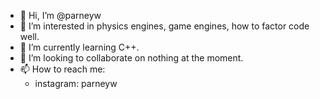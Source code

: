 - 👋 Hi, I’m @parneyw
- 👀 I’m interested in physics engines, game engines, how to factor code well.
- 🌱 I’m currently learning C++.
- 💞️ I’m looking to collaborate on nothing at the moment.
- 📫 How to reach me:
    - instagram: parneyw

<!---
parneyw/parneyw is a ✨ special ✨ repository because its `README.md` (this file) appears on your GitHub profile.
You can click the Preview link to take a look at your changes.
--->
